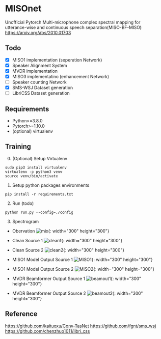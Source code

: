 # MISOnet
Unofficial Pytorch Multi-microphone complex spectral mapping for utterance-wise and continuous speech separation(MISO-BF-MISO)
https://arxiv.org/abs/2010.01703

## Todo
- [x] MISO1 implementation (seperation Network)
- [x] Speaker Alignment System
- [x] MVDR implementation
- [x] MISO3 implementatino (enhancement Network)
- [ ] Speaker counting Network
- [x] SMS-WSJ Dataset generation
- [ ] LibriCSS Dataset generation

## Requirements
 - Python>=3.8.0
 - Pytorch>=1.10.0
 - (optional) virtualenv
 
## Training

0. (Optional) Setup Virtualenv
```
sudo pip3 install virtualenv
virtualenv -p python3 venv
source venv/bin/activate
```

1. Setup python packages environments
```
pip install -r requirements.txt
```

2. Run (todo)
```
python run.py --config=./config
```

3. Spectrogram
- Obervation
![mix](https://user-images.githubusercontent.com/67786803/142854365-fd342767-c4cb-4222-9f52-0ee3dd57ba57.jpg){: width="300" height="300"}  

- Clean Source 1
![clean1](https://user-images.githubusercontent.com/67786803/142854420-c8e5ea9c-8016-48b4-a952-421078054d08.jpg){: width="300" height="300"}  

- Clean Source 2
![clean2](https://user-images.githubusercontent.com/67786803/142854443-d979702e-7182-4373-a01a-5f37da2d9dd7.jpg){: width="300" height="300"}  

- MISO1 Model Output Source 1 
![MISO1](https://user-images.githubusercontent.com/67786803/142854505-debc5819-2475-41b5-9f90-f6b52b08e355.jpg){: width="300" height="300"}  

- MISO1 Model Output Source 2
![MISO2](https://user-images.githubusercontent.com/67786803/142854547-7443024d-e43f-47c9-97f9-442c1a82b0ad.jpg){: width="300" height="300"}  

- MVDR Beamformer Output Source 1
![beamout1](https://user-images.githubusercontent.com/67786803/142854587-7efb9afa-bc9f-42fc-94f5-fb7b61c3fded.jpg){: width="300" height="300"}  

- MVDR Beamformer Output Source 2
![beamout2](https://user-images.githubusercontent.com/67786803/142854613-9657a16c-f602-4ed2-86d6-f5afa52e4c8d.jpg){: width="300" height="300"}  



## Reference
https://github.com/kaituoxu/Conv-TasNet
https://github.com/fgnt/sms_wsj
https://github.com/chenzhuo1011/libri_css
